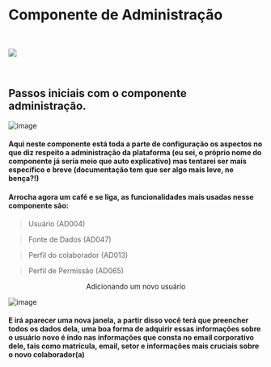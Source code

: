 # Componente de Administração
<br>


![](https://media4.giphy.com/media/bAplZhiLAsNnG/giphy.gif?cid=ecf05e471mo7aoa5jk1f7drua5po89ke3c99kr2ywk0bfc1p&rid=giphy.gif&ct=g)

<br>

## Passos iniciais com o componente administração.

![image](https://user-images.githubusercontent.com/95197081/173100235-dde53ef8-394e-4651-974c-703115a37fff.png)


#### Aqui neste componente está toda a parte de configuração os aspectos no que diz respeito a administração da plataforma (eu sei, o próprio nome do componente já seria meio que auto explicativo) mas tentarei ser mais específico e breve (documentação tem que ser algo mais leve, ne bença?!) 

#### Arrocha agora um café e se liga, as funcionalidades mais usadas nesse componente são:
> Usuário (AD004)

> Fonte de Dados (AD047)

> Perfil do colaborador (AD013)

> Perfil de Permissão (AD065)

<p align="center">
    Adicionando um novo usuário
</p>

![image](https://user-images.githubusercontent.com/95197081/173576206-b71557ec-2407-4d77-8d05-0a3c9202eda8.png)

#### E irá aparecer uma nova janela, a partir disso você terá que preencher todos os dados dela, uma boa forma de adquirir essas informações sobre o usuário novo é indo nas informações que consta no email corporativo dele, tais como matrícula, email, setor e informações mais cruciais sobre o novo colaborador(a)






